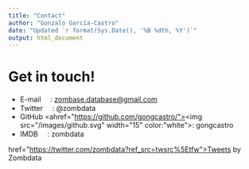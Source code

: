 ```yaml
---
title: "Contact"
author: "Gonzalo García-Castro"
date: "Updated `r format(Sys.Date(), '%B %dth, %Y')`"
output: html_document
---
```


# Get in touch!

* E-mail <a href="mailto:zombdata@gmail.com?"><img src="/images/envelope.svg" width="15"></a>: [zombase.database@gmail.com](mailto:zombdata@gmail.edu?)
* Twitter <a href="https://twitter.com/zombdata"><img src="/images/twitter.svg" width="15"></a>: @zombdata
* GitHub <ahref="https://github.com/gongcastro/"><img src="/images/github.svg" width="15" color:"white"></a>: gongcastro
* IMDB <a href="https://www.imdb.com/user/ur114254284/"><img src="/images/imdb.svg" width="15"></a>: zombdata

 href="https://twitter.com/zombdata?ref_src=twsrc%5Etfw">Tweets by Zombdata</a> <script async src="https://platform.twitter.com/widgets.js" charset="utf-8"></script></div>
